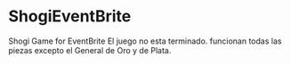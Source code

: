 # ShogiEventBrite
Shogi Game for EventBrite
El juego no esta terminado. funcionan todas las piezas excepto el General de Oro y de Plata.

